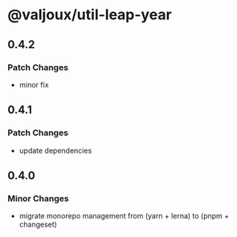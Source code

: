 # @valjoux/util-leap-year

## 0.4.2

### Patch Changes

- minor fix

## 0.4.1

### Patch Changes

- update dependencies

## 0.4.0

### Minor Changes

- migrate monorepo management from (yarn + lerna) to (pnpm + changeset)
